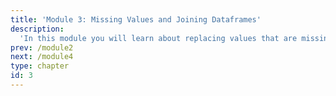 ```yaml
---
title: 'Module 3: Missing Values and Joining Dataframes'
description:
  'In this module you will learn about replacing values that are missing from a data frame as well as combining multiple dataframes into a single one using different types of joining methods.'
prev: /module2
next: /module4
type: chapter
id: 3
---
```

